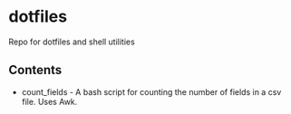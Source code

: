 # dotfiles

Repo for dotfiles and shell utilities

## Contents
- count_fields - A bash script for counting the number of fields in a csv file. Uses Awk.

